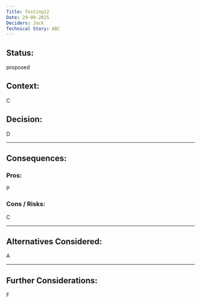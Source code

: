 ```yaml
---
Title: Testing12
Date: 29-09-2025
Deciders: Jack
Technical Story: ABC
---
```


## Status:
proposed

## Context:
C

## Decision:
D

---

## Consequences:

### Pros:
P

### Cons / Risks:
C

---

## Alternatives Considered:
A

---

## Further Considerations:
F
